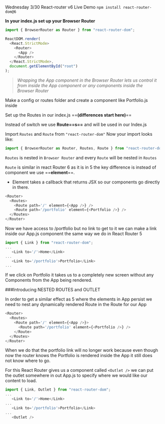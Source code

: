 Wednesday 3/30 React-router v6 Live Demo
`npm install react-router-dom@6`

**In your index.js set up your Browser Router**

```javascript
import { BrowserRouter as Router } from "react-router-dom";

ReactDOM.render(
  <React.StrictMode>
    <Router>
      <App />
    </Router>
  </React.StrictMode>,
  document.getElementById("root")
);
```

> _Wrapping the App component in the Browser Router lets us control it from inside the App component or any components inside the Browser Router_

Make a config or routes folder and create a component like Portfolio.js inside

Set up the Routes in our index.js
==**(differences start here)**==

Instead of switch we use **Route==s==** and will be used in our Index.js

Import `Routes` and `Route` from `"react-router-dom"`
Now your import looks like:

```javascript
import { BrowserRouter as Router, Routes, Route } from "react-router-dom";
```

`Routes` is nested in `Browser Router` and every `Route` will be nested in `Routes`

`Route` is similar in react Router 6 as it is in 5 the key difference is instead of component we use ==**element**==.

- Element takes a callback that returns JSX so our components go directly in there.

```javascript
<Router>
  <Routes>
    <Route path='/' element={<App />} />
    <Route path='/portfolio' element={<Portfolio />} />
  </Routes>
</Router>
```

Now we have access to /portfolio but no link to get to it we can make a link inside our App.js component the same way we do in React Router 5

```javascript
import { Link } from "react-router-dom";
...
   <Link to='/'>Home</Link>
...
   <Link to='/portfolio'>Portfolio</Link>
...
```

If we click on Portfolio it takes us to a completely new screen without any Components from the App being rendered.

###Introducing NESTED ROUTES and OUTLET

In order to get a similar effect as 5 where the elements in App persist we need to nest any dynamically rendered Route in the Route for our App

```javascript
<Router>
  <Routes>
    <Route path='/' element={<App />}>
      <Route path='/portfolio' element={<Portfolio />} />
    </Route>
  </Routes>
</Router>
```

When we do that the portfolio link will no longer work because even though now the router knows the Portfolio is rendered inside the App it still does not know where to go.

For this React Router gives us a component called `<Outlet />` we can put the outlet somewhere in out App.js to specify where we would like our content to load.

```javascript
import { Link, Outlet } from "react-router-dom";
...
   <Link to='/'>Home</Link>
...
   <Link to='/portfolio'>Portfolio</Link>
...
   <Outlet />
```
